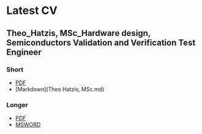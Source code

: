 # Latest CV

## Theo_Hatzis, MSc_Hardware design, Semiconductors Validation and Verification Test Engineer

### Short 
* [PDF](docs\3a.pdf)
* [Markdown](Theo Hatzis, MSc.md)

### Longer  
* [PDF](docs\2a.pdf)  
* [MSWORD](docs/2a.docx)
 
      
